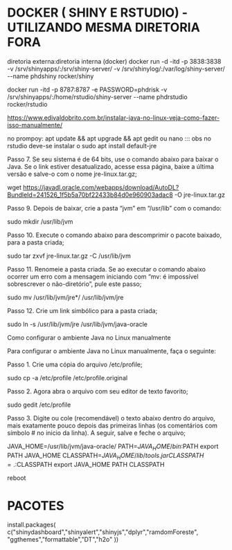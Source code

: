 
# DOCKER ( SHINY E RSTUDIO) - UTILIZANDO MESMA DIRETORIA FORA
diretoria externa:diretoria interna (docker)
docker run -d -itd -p 3838:3838 -v /srv/shinyapps/:/srv/shiny-server/ -v /srv/shinylog/:/var/log/shiny-server/ --name phdshiny rocker/shiny

docker run -itd -p 8787:8787 -e PASSWORD=phdrisk -v /srv/shinyapps/:/home/rstudio/shiny-server  --name phdrstudio rocker/rstudio

https://www.edivaldobrito.com.br/instalar-java-no-linux-veja-como-fazer-isso-manualmente/

no prompoy: apt update && apt upgrade && apt gedit ou nano
::: obs no rstudio deve-se instalar o sudo apt install default-jre


Passo 7. Se seu sistema é de 64 bits, use o comando abaixo para baixar o Java. Se o link estiver desatualizado, acesse essa página, baixe a última versão e salve-o com o nome jre-linux.tar.gz;

wget https://javadl.oracle.com/webapps/download/AutoDL?BundleId=241526_1f5b5a70bf22433b84d0e960903adac8 -O jre-linux.tar.gz


Passo 9. Depois de baixar, crie a pasta “jvm” em “/usr/lib” com o comando:

sudo mkdir /usr/lib/jvm

Passo 10. Execute o comando abaixo para descomprimir o pacote baixado, para a pasta criada;

sudo tar zxvf jre-linux.tar.gz -C /usr/lib/jvm

Passo 11. Renomeie a pasta criada. Se ao executar o comando abaixo ocorrer um erro com a mensagem iniciando com “mv: é impossível sobrescrever o não-diretório”, pule este passo;

sudo mv /usr/lib/jvm/jre*/ /usr/lib/jvm/jre

Passo 12. Crie um link simbólico para a pasta criada;

sudo ln -s /usr/lib/jvm/jre /usr/lib/jvm/java-oracle

Como configurar o ambiente Java no Linux manualmente

Para configurar o ambiente Java no Linux manualmente, faça o seguinte:

Passo 1. Crie uma cópia do arquivo /etc/profile;

sudo cp -a /etc/profile /etc/profile.original

Passo 2. Agora abra o arquivo com seu editor de texto favorito;

sudo gedit /etc/profile

Passo 3. Digite ou cole (recomendável) o texto abaixo dentro do arquivo, mais exatamente pouco depois das primeiras linhas (os comentários com símbolo # no inicio da linha). A seguir, salve e feche o arquivo;

JAVA_HOME=/usr/lib/jvm/java-oracle/
PATH=$JAVA_HOME/bin:$PATH export PATH JAVA_HOME
CLASSPATH=$JAVA_HOME/lib/tools.jar
CLASSPATH=.:$CLASSPATH
export  JAVA_HOME  PATH  CLASSPATH

reboot
# PACOTES
install.packages(
  c("shinydashboard","shinyalert","shinyjs","dplyr","ramdomForeste",
    "ggthemes","formattable","DT","h2o"
  ))

